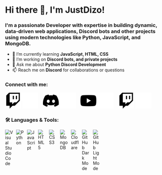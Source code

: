# Hi there 👋, I'm JustDizo!

### I'm a passionate **Developer** with expertise in building dynamic, data-driven web applications, Discord bots and other projects using modern technologies like **Python**, **JavaScript**, and **MongoDB**.

- 🌱 I’m currently learning **JavaScript, HTML, CSS**  
- 🔭 I’m working on **Discord bots, and private projects**  
- 💬 Ask me about **Python Discord Development**  
- 📫 Reach me on **Discord** for collaborations or questions  

### Connect with me:

[![X](./img/xDark.svg)](https://x.com/justdizo#gh-light-mode-only)
[![X](./img/xLight.svg)](https://x.com/justdizo#gh-dark-mode-only)
&nbsp;&nbsp;
[![Discord](./img/discordDark.svg)](https://discord.com/users/679499786004856865#gh-light-mode-only)
[![Discord](./img/discordLight.svg)](https://discord.com/users/679499786004856865#gh-dark-mode-only)
&nbsp;&nbsp;
[![YouTube](./img/youtubeDark.svg)](https://www.youtube.com/@JustDizo#gh-light-mode-only)
[![YouTube](./img/youtubeLight.svg)](https://www.youtube.com/@JustDizo#gh-dark-mode-only)
&nbsp;&nbsp;
[![Twitch](./img/twitchDark.svg)](https://www.twitch.tv/justdizo#gh-light-mode-only)
[![Twitch](./img/twitchLight.svg)](https://www.twitch.tv/justdizo#gh-dark-mode-only)

### 🛠️ Languages & Tools:

<a href="https://code.visualstudio.com/" target="_blank"><img align="left" alt="Visual Studio Code" width="26px" src="https://cdn.jsdelivr.net/gh/devicons/devicon/icons/vscode/vscode-original.svg" style="padding-right:10px; display:block;" /></a>
<a href="https://www.python.org/" target="_blank"><img align="left" alt="Python" width="26px" src="https://cdn.jsdelivr.net/gh/devicons/devicon/icons/python/python-original.svg" style="padding-right:10px; display:block;" /></a>
<a href="https://developer.mozilla.org/en-US/docs/Web/JavaScript" target="_blank"><img align="left" alt="JavaScript" width="26px" src="https://cdn.jsdelivr.net/gh/devicons/devicon/icons/javascript/javascript-original.svg" style="padding-right:10px; display:block;" /></a>
<a href="https://developer.mozilla.org/en-US/docs/Web/HTML" target="_blank"><img align="left" alt="HTML5" width="26px" src="https://cdn.jsdelivr.net/gh/devicons/devicon/icons/html5/html5-original.svg" style="padding-right:10px; display:block;" /></a>
<a href="https://developer.mozilla.org/en-US/docs/Web/CSS" target="_blank"><img align="left" alt="CSS3" width="26px" src="https://cdn.jsdelivr.net/gh/devicons/devicon/icons/css3/css3-original.svg" style="padding-right:10px; display:block;" /></a>
<a href="https://www.mongodb.com/" target="_blank"><img align="left" alt="MongoDB" width="26px" src="https://cdn.jsdelivr.net/gh/devicons/devicon/icons/mongodb/mongodb-original.svg" style="padding-right:10px; display:block;" /></a>
<a href="https://www.cloudflare.com/" target="_blank"><img align="left" alt="Cloudflare" width="26px" src="https://cdn.jsdelivr.net/gh/devicons/devicon/icons/cloudflare/cloudflare-original.svg" style="padding-right:10px; display:block;" /></a>
<a href="https://www.github.com#gh-dark-mode-only" target="_blank"><img align="left" alt="GitHub Dark Mode" width="26px" src="https://user-images.githubusercontent.com/3369400/139447912-e0f43f33-6d9f-45f8-be46-2df5bbc91289.png" style="padding-right:10px; display:block;" /></a>
<a href="https://www.github.com#gh-light-mode-only" target="_blank"><img align="left" alt="GitHub Light Mode" width="26px" src="https://user-images.githubusercontent.com/3369400/139448065-39a229ba-4b06-434b-bc67-616e2ed80c8f.png" style="padding-right:10px; display:block;" /></a>

<br style="clear:both" />
<!--
---

<a href="https://github.com/JustDizo#gh-light-mode-only" target="_blank">
    <img src="https://github-readme-stats-theta-sandy-67.vercel.app/api?username=JustDizo&count_private=true&show_icons=true&theme=default&hide=prs,issues,stars&include_all_commits=true&cache_seconds=60&title_color=ff652f&icon_color=FFE400&bg_color=ffffff&text_color=000000&border_color=dddddd" alt="JustDizo's GitHub Statistics" />
</a>

<a href="https://github.com/JustDizo#gh-dark-mode-only" target="_blank">
    <img src="https://github-readme-stats-theta-sandy-67.vercel.app/api?username=JustDizo&count_private=true&show_icons=true&theme=radical&hide=prs,issues,stars&include_all_commits=true&cache_seconds=60&title_color=ff652f&icon_color=FFE400&bg_color=09131B&text_color=ffffff&border_color=0c1a25" alt="JustDizo's GitHub Statistics" />
</a>


<img align="left" alt="JustDizo's Top Languages" src="https://github-readme-stats-theta-sandy-67.vercel.app/api/top-langs/?username=JustDizo&exclude_repo=github-readme-stats&hide_progress=true&count_private=true&cache_seconds=60&layout=compact&title_color=ff652f&icon_color=FFE400&bg_color=09131B&text_color=ffffff&border_color=0c1a25" /> -->
